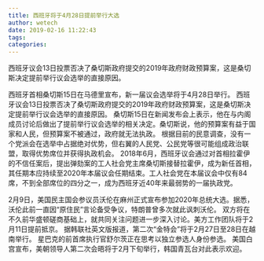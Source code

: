 ```yaml
---
title: 西班牙将于4月28日提前举行大选
author: wetech
date: 2019-02-16 11:22:43
tags: 
categories: 
---
```

西班牙议会13日投票否决了桑切斯政府提交的2019年政府财政预算案，这是桑切斯决定提前举行议会选举的直接原因。
<!-- more -->
西班牙首相桑切斯15日在马德里宣布，新一届议会选举将于4月28日举行。
西班牙议会13日投票否决了桑切斯政府提交的2019年政府财政预算案，这是桑切斯决定提前举行议会选举的直接原因。
桑切斯15日在新闻发布会上表示，他在与内阁成员讨论后做出了提前举行议会选举的相关决定。桑切斯说，他的预算案有益于国家和人民，但预算案不被通过，政府就无法执政。
根据目前的民意调查，没有一个党派会在选举中占据绝对优势，但右翼的人民党、公民党等很可能组成政治联盟，取得优势席位并获得执政机会。
2018年6月，西班牙议会通过对首相拉霍伊的不信任案后，提出弹劾案的工人社会党主席桑切斯接替拉霍伊，成为新任首相，其任期本应持续至2020年本届议会任期结束。工人社会党在本届议会中仅有84席，不到全部席位的四分之一，成为西班牙近40年来最弱势的一届执政党。
 
 
2月9日，美国民主国会参议员沃伦在麻州正式宣布参加2020年总统大选。据悉，沃伦此前一直因“原住民”言论备受争议，特朗普曾多次就此讽刺沃伦。
双方将在不久前华盛顿磋商基础上，就共同关注问题进一步深入讨论。美方工作团队将于2月11日提前抵京。
据韩联社英文版报道，第二次“金特会”将于2月27日至28日在越南举行。
星巴克的前首席执行官舒尔茨正在思考以独立参选人身份参选。
美国白宫宣布，美朝领导人第二次会晤将于2月下旬举行，韩国青瓦台对此表示欢迎。
